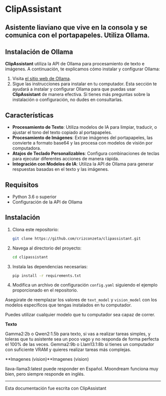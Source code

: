 # ClipAssistant
Asistente liaviano que vive en la consola y se comunica con el portapapeles. Utiliza Ollama. 
---

## Instalación de Ollama

**ClipAssistant** utiliza la API de Ollama para procesamiento de texto e imágenes. A continuación, te explicamos cómo instalar y configurar Ollama:

1. Visita [el sitio web de Ollama](https://ollama.com).
2. Sigue las instrucciones para instalar en tu computador.
Esta sección te ayudará a instalar y configurar Ollama para que puedas usar **ClipAssistant** de manera efectiva. Si tienes más preguntas sobre la instalación o configuración, no dudes en consultarlas.


## Características

- **Procesamiento de Texto**: Utiliza modelos de IA para limpiar, traducir, o ajustar el tono del texto copiado al portapapeles.
- **Procesamiento de Imágenes**: Extrae imágenes del portapapeles, las convierte a formato base64 y las procesa con modelos de visión por computadora.
- **Atajos de Teclado Personalizables**: Configura combinaciones de teclas para ejecutar diferentes acciones de manera rápida.
- **Integración con Modelos de IA**: Utiliza la API de Ollama para generar respuestas basadas en el texto y las imágenes.

## Requisitos

- Python 3.6 o superior
- Configuración de la API de Ollama

## Instalación

1. Clona este repositorio:
    ```bash
    git clone https://github.com/crizconzeta/clipassistant.git
    ```

2. Navega al directorio del proyecto:
    ```bash
    cd clipassistant
    ```

3. Instala las dependencias necesarias:
    ```bash
    pip install -r requirements.txt
    ```

4. Modifica un archivo de configuración `config.yaml` siguiendo el ejemplo proporcionado en el repositorio.

Asegúrate de reemplazar los valores de `text_model` y `vision_model` con los modelos específicos que tengas instalados en tu computador.

Puedes utilizar cualquier modelo que tu computador sea capaz de correr. 

**Texto**

Gamma2:2b o Qwen2:1.5b para texto, si vas a realizar tareas simples, y toleras que tu asistente sea un poco vago y no responda de forma perfecta el 100% de las veces. 
Gemma2:9b o Llam13.1:8b si tienes un computador con suficiente VRAM y quieres realizar tareas más complejas. 

**Imagenes (vision)**Imagenes (vision) 

llava-llama3:latest puede responder en Español. 
Moondream funciona muy bien, pero siempre responde en inglés. 

-------
Esta documentación fue escrita con ClipAssistant 
